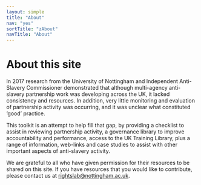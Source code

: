 ```yaml
---
layout: simple
title: "About"
nav: "yes"
sortTitle: "zAbout"
navTitle: "About"
---
```


# About this site

In 2017 research from the University of Nottingham and Independent Anti-Slavery Commissioner demonstrated that although multi-agency anti-slavery partnership work was developing across the UK, it lacked consistency and resources.  In addition, very little monitoring and evaluation of partnership activity was occurring, and it was unclear what constituted ‘good’ practice.

This toolkit is an attempt to help fill that gap, by providing a checklist to assist in reviewing partnership activity, a governance library to improve accountability and performance, access to the UK Training Library, plus a range of information, web-links and case studies to assist with other important aspects of anti-slavery activity.

We are grateful to all who have given permission for their resources to be shared on this site.  If you have resources that you would like to contribute, please contact us at <a href="mailto:rightslab@nottingham.ac.uk">rightslab@nottingham.ac.uk</a>.

